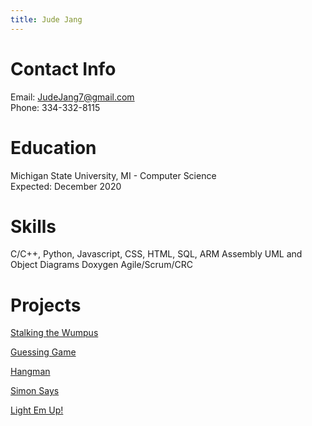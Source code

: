 ```yaml
---
title: Jude Jang
---
```


# Contact Info

Email: JudeJang7@gmail.com  
Phone: 334-332-8115  

# Education

Michigan State University, MI - Computer Science  
Expected: December 2020

# Skills
C/C++, Python, Javascript, CSS, HTML, SQL, ARM Assembly
UML and Object Diagrams
Doxygen
Agile/Scrum/CRC



# Projects

[Stalking the Wumpus](https://webdev.cse.msu.edu/~jangjoo2/step4/welcome.php)

[Guessing Game](https://webdev.cse.msu.edu/~jangjoo2/step5/guessing.php)

[Hangman](https://webdev.cse.msu.edu/~jangjoo2/step9/)

[Simon Says](https://webdev.cse.msu.edu/~jangjoo2/step10/dist/)

[Light Em Up!](https://webdev.cse.msu.edu/~jangjoo2/project1/)
